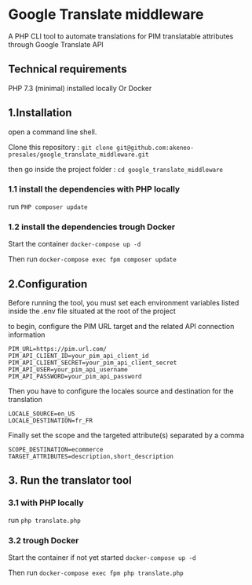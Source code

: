 # Google Translate middleware
A PHP CLI tool to automate translations for PIM translatable attributes through Google Translate API

## Technical requirements
PHP 7.3 (minimal) installed locally
Or
Docker

## 1.Installation

open a command line shell.

Clone this repository : `git clone git@github.com:akeneo-presales/google_translate_middleware.git`

then go inside the project folder : `cd google_translate_middleware`

### 1.1 install the dependencies with PHP locally
run `PHP composer update`

### 1.2 install the dependencies trough Docker
Start the container
`docker-compose up -d`

Then run
`docker-compose exec fpm composer update`

## 2.Configuration

Before running the tool, you must set each environment variables listed inside the .env file situated at the root of the project

to begin, configure the PIM URL target and the related API connection information
```
PIM_URL=https://pim.url.com/
PIM_API_CLIENT_ID=your_pim_api_client_id
PIM_API_CLIENT_SECRET=your_pim_api_client_secret
PIM_API_USER=your_pim_api_username
PIM_API_PASSWORD=your_pim_api_password
```

Then you have to configure the locales source and destination for the translation
```
LOCALE_SOURCE=en_US
LOCALE_DESTINATION=fr_FR
```
Finally set the scope and the targeted attribute(s) separated by a comma
```
SCOPE_DESTINATION=ecommerce
TARGET_ATTRIBUTES=description,short_description
```

## 3. Run the translator tool

### 3.1 with PHP locally
run `php translate.php`

### 3.2 trough Docker
Start the container if not yet started
`docker-compose up -d`

Then run
`docker-compose exec fpm php translate.php`



